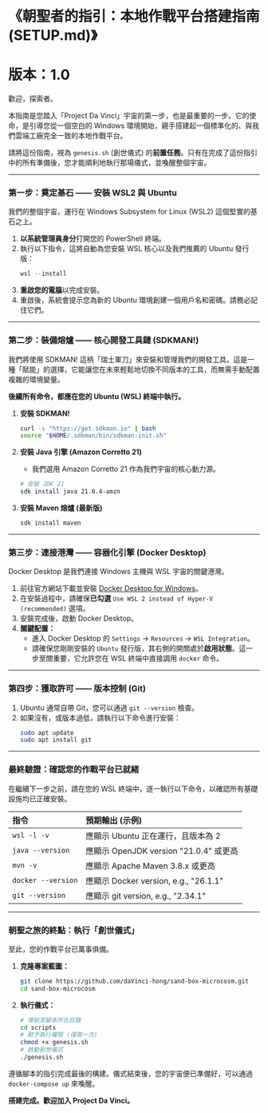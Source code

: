 # 《朝聖者的指引：本地作戰平台搭建指南 (SETUP.md)》
# 版本：1.0

歡迎，探索者。

本指南是您踏入「Project Da Vinci」宇宙的第一步，也是最重要的一步。它的使命，是引導您從一個空白的 Windows 環境開始，親手搭建起一個標準化的、與我們雲端工廠完全一致的本地作戰平台。

請將這份指南，視為 `genesis.sh` (創世儀式) 的**前置任務**。只有在完成了這份指引中的所有準備後，您才能順利地執行那場儀式，並喚醒整個宇宙。

---

### **第一步：奠定基石 —— 安裝 WSL2 與 Ubuntu**

我們的整個宇宙，運行在 Windows Subsystem for Linux (WSL2) 這個堅實的基石之上。

1.  **以系統管理員身分**打開您的 PowerShell 終端。
2.  執行以下指令，這將自動為您安裝 WSL 核心以及我們推薦的 Ubuntu 發行版：
    ```powershell
    wsl --install
    ```
3.  **重啟您的電腦**以完成安裝。
4.  重啟後，系統會提示您為新的 Ubuntu 環境創建一個用戶名和密碼。請務必記住它們。

---

### **第二步：裝備熔爐 —— 核心開發工具鏈 (SDKMAN!)**

我們將使用 SDKMAN! 這柄「瑞士軍刀」來安裝和管理我們的開發工具。這是一種「賦能」的選擇，它能讓您在未來輕鬆地切換不同版本的工具，而無需手動配置複雜的環境變量。

**後續所有命令，都應在您的 Ubuntu (WSL) 終端中執行。**

1.  **安裝 SDKMAN!**
    ```bash
    curl -s "https://get.sdkman.io" | bash
    source "$HOME/.sdkman/bin/sdkman-init.sh"
    ```

2.  **安裝 Java 引擎 (Amazon Corretto 21)**
    *   我們選用 Amazon Corretto 21 作為我們宇宙的核心動力源。
    ```bash
    # 安裝 JDK 21
    sdk install java 21.0.4-amzn
    ```

3.  **安裝 Maven 熔爐 (最新版)**
    ```bash
    sdk install maven
    ```

---

### **第三步：連接港灣 —— 容器化引擎 (Docker Desktop)**

Docker Desktop 是我們連接 Windows 主機與 WSL 宇宙的關鍵港灣。

1.  前往官方網站下載並安裝 [Docker Desktop for Windows](https://www.docker.com/products/docker-desktop/)。
2.  在安裝過程中，請確保**已勾選** `Use WSL 2 instead of Hyper-V (recommended)` 選項。
3.  安裝完成後，啟動 Docker Desktop。
4.  **關鍵配置：**
    *   進入 Docker Desktop 的 `Settings` -> `Resources` -> `WSL Integration`。
    *   請確保您剛剛安裝的 `Ubuntu` 發行版，其右側的開關處於**啟用狀態**。這一步至關重要，它允許您在 WSL 終端中直接調用 `docker` 命令。

---

### **第四步：獲取許可 —— 版本控制 (Git)**

1.  Ubuntu 通常自帶 Git，您可以通過 `git --version` 檢查。
2.  如果沒有，或版本過低，請執行以下命令進行安裝：
    ```bash
    sudo apt update
    sudo apt install git
    ```

---

### **最終驗證：確認您的作戰平台已就緒**

在繼續下一步之前，請在您的 WSL 終端中，逐一執行以下命令，以確認所有基礎設施均已正確安裝。

| 指令 | 預期輸出 (示例) |
| :--- | :--- |
| `wsl -l -v` | 應顯示 Ubuntu 正在運行，且版本為 2 |
| `java --version` | 應顯示 OpenJDK version "21.0.4" 或更高 |
| `mvn -v` | 應顯示 Apache Maven 3.8.x 或更高 |
| `docker --version` | 應顯示 Docker version, e.g., "26.1.1" |
| `git --version` | 應顯示 git version, e.g., "2.34.1" |

---

### **朝聖之旅的終點：執行「創世儀式」**

至此，您的作戰平台已萬事俱備。

1.  **克隆專案藍圖：**
    ```bash
    git clone https://github.com/daVinci-hong/sand-box-microcosm.git
    cd sand-box-microcosm
    ```
2.  **執行儀式：**
    ```bash
    # 導航至腳本所在目錄
    cd scripts
    # 賦予執行權限 (僅需一次)
    chmod +x genesis.sh
    # 啟動創世儀式
    ./genesis.sh
    ```

遵循腳本的指引完成最後的構建。儀式結束後，您的宇宙便已準備好，可以通過 `docker-compose up` 來喚醒。

**搭建完成。歡迎加入 Project Da Vinci。**